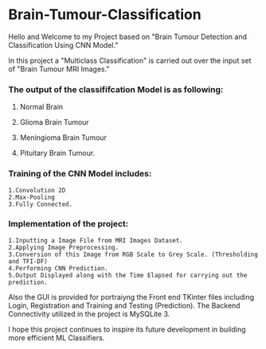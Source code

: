 # Brain-Tumour-Classification  


Hello and Welcome to my Project based on "Brain Tumour Detection and Classification Using CNN Model."


In this project a "Multiclass Classification" is carried out over the input set of "Brain Tumour MRI Images."


### The output of the classififcation Model is as following:

  1. Normal Brain
  
  2. Glioma Brain Tumour
  
  3. Meningioma Brain Tumour 
  
  4. Pituitary Brain Tumour.
  
### Training of the CNN Model includes:
    1.Convolution 2D 
    2.Max-Pooling
    3.Fully Connected.
    
    
### Implementation of the project:
    1.Inputting a Image File from MRI Images Dataset. 
    2.Applying Image Preprocessing.
    3.Conversion of this Image from RGB Scale to Grey Scale. (Thresholding and TFI-DF)
    4.Performing CNN Prediction.
    5.Output Displayed along with the Time Elapsed for carrying out the prediction. 

    
 Also the GUI is provided for portraiyng the Front end TKinter files including Login, Registration and Training and Testing (Prediction).
 The Backend Connectivity utilized in the project is MySQLite 3.  
 
 
 I hope this project continues to inspire its future development in building more efficient ML Classifiers.

